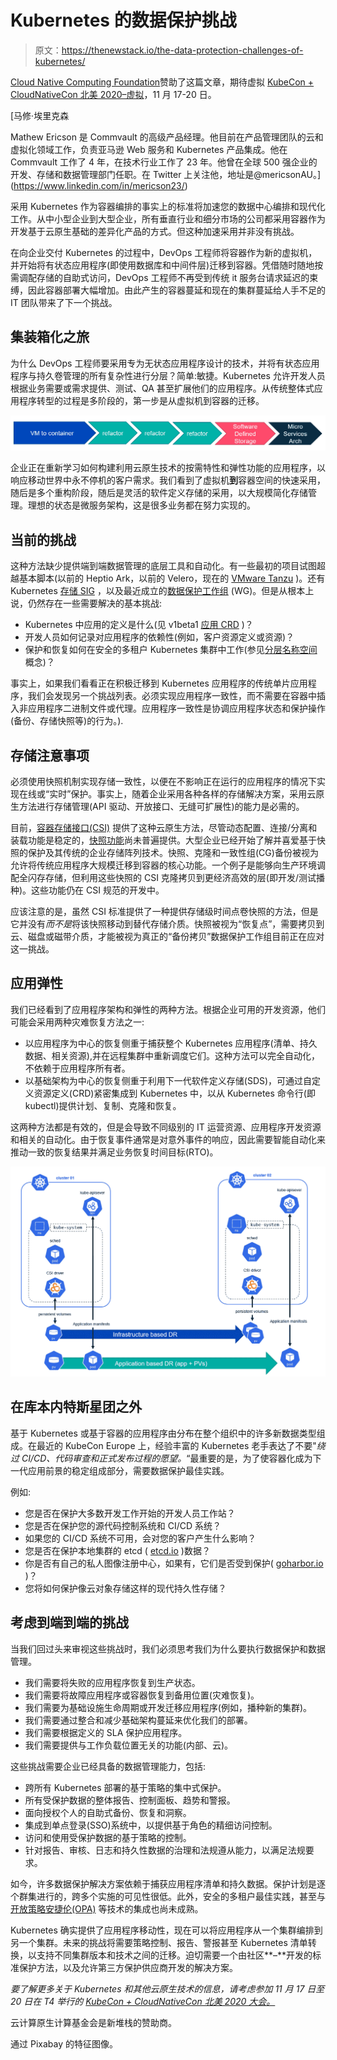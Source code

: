 # Kubernetes 的数据保护挑战

> 原文：<https://thenewstack.io/the-data-protection-challenges-of-kubernetes/>

[Cloud Native Computing Foundation](http://cncf.io/)赞助了这篇文章，期待虚拟 [KubeCon + CloudNativeCon 北美 2020–虚拟](https://events.linuxfoundation.org/kubecon-cloudnativecon-north-america/)，11 月 17-20 日。

 [马修·埃里克森

Mathew Ericson 是 Commvault 的高级产品经理。他目前在产品管理团队的云和虚拟化领域工作，负责亚马逊 Web 服务和 Kubernetes 产品集成。他在 Commvault 工作了 4 年，在技术行业工作了 23 年。他曾在全球 500 强企业的开发、存储和数据管理部门任职。在 Twitter 上关注他，地址是@mericsonAU。](https://www.linkedin.com/in/mericson23/) 

采用 Kubernetes 作为容器编排的事实上的标准将加速您的数据中心编排和现代化工作。从中小型企业到大型企业，所有垂直行业和细分市场的公司都采用容器作为开发基于云原生基础的差异化产品的方式。但这种加速采用并非没有挑战。

在向企业交付 Kubernetes 的过程中，DevOps 工程师将容器作为新的虚拟机，并开始将有状态应用程序(即使用数据库和中间件层)迁移到容器。凭借随时随地按需调配存储的自助式访问，DevOps 工程师不再受到传统 it 服务台请求延迟的束缚，因此容器部署大幅增加。由此产生的容器蔓延和现在的集群蔓延给人手不足的 IT 团队带来了下一个挑战。

## 集装箱化之旅

为什么 DevOps 工程师要采用专为无状态应用程序设计的技术，并将有状态应用程序与持久卷管理的所有复杂性进行分层？简单:敏捷。Kubernetes 允许开发人员根据业务需要或需求提供、测试、QA 甚至扩展他们的应用程序。从传统整体式应用程序转型的过程是多阶段的，第一步是从虚拟机到容器的迁移。

![](img/de9ef268751cc12e177471766202ba0b.png)

企业正在重新学习如何构建利用云原生技术的按需特性和弹性功能的应用程序，以响应移动世界中永不停机的客户需求。我们看到了虚拟机**到**容器空间的快速采用，随后是多个重构阶段，随后是灵活的软件定义存储的采用，以大规模简化存储管理。理想的状态是微服务架构，这是很多业务都在努力实现的。

## 当前的挑战

这种方法缺少提供端到端数据管理的底层工具和自动化。有一些最初的项目试图超越基本脚本(以前的 Heptio Ark，以前的 Velero，现在的 [VMware Tanzu](https://github.com/vmware-tanzu/velero) )。还有 Kubernetes [存储 SIG](https://github.com/kubernetes/community/tree/master/sig-storage) ，以及最近成立的[数据保护工作组](https://www.youtube.com/watch?v=6lVJcskauTU) (WG)。但是从根本上说，仍然存在一些需要解决的基本挑战:

*   Kubernetes 中应用的定义是什么(见 v1beta1 [应用 CRD](https://github.com/kubernetes-sigs/application) )？
*   开发人员如何记录对应用程序的依赖性(例如，客户资源定义或资源)？
*   保护和恢复如何在安全的多租户 Kubernetes 集群中工作(参见[分层名称空间](https://kubernetes.io/blog/2020/08/14/introducing-hierarchical-namespaces/)概念)？

事实上，如果我们看看正在积极迁移到 Kubernetes 应用程序的传统单片应用程序，我们会发现另一个挑战列表。必须实现应用程序一致性，而不需要在容器中插入非应用程序二进制文件或代理。应用程序一致性是协调应用程序状态和保护操作(备份、存储快照等)的行为。).

## 存储注意事项

必须使用快照机制实现存储一致性，以便在不影响正在运行的应用程序的情况下实现在线或“实时”保护。事实上，随着企业采用各种各样的存储解决方案，采用云原生方法进行存储管理(API 驱动、开放接口、无缝可扩展性)的能力是必需的。

目前，[容器存储接口(CSI)](https://kubernetes.io/blog/2019/01/15/container-storage-interface-ga/) 提供了这种云原生方法，尽管动态配置、连接/分离和装载功能是稳定的，[快照功能](https://kubernetes.io/blog/2019/12/09/kubernetes-1-17-feature-cis-volume-snapshot-beta/)尚未普遍提供。大型企业已经开始了解并喜爱基于快照的保护及其传统的企业存储阵列技术。快照、克隆和一致性组(CG)备份被视为允许将传统应用程序大规模迁移到容器的核心功能。一个例子是能够向生产环境调配全闪存存储，但利用这些快照的 CSI 克隆拷贝到更经济高效的层(即开发/测试播种)。这些功能仍在 CSI 规范的开发中。

应该注意的是，虽然 CSI 标准提供了一种提供存储级时间点卷快照的方法，但是它并没有*而不是*将该快照移动到替代存储介质。快照被视为“恢复点”，需要拷贝到云、磁盘或磁带介质，才能被视为真正的“备份拷贝”数据保护工作组目前正在应对这一挑战。

## 应用弹性

我们已经看到了应用程序架构和弹性的两种方法。根据企业可用的开发资源，他们可能会采用两种灾难恢复方法之一:

*   以应用程序为中心的恢复侧重于捕获整个 Kubernetes 应用程序(清单、持久数据、相关资源),并在远程集群中重新调度它们。这种方法可以完全自动化，不依赖于应用程序所有者。
*   以基础架构为中心的恢复侧重于利用下一代软件定义存储(SDS)，可通过自定义资源定义(CRD)紧密集成到 Kubernetes 中，以从 Kubernetes 命令行(即 kubectl)提供计划、复制、克隆和恢复。

这两种方法都是有效的，但是会导致不同级别的 IT 运营资源、应用程序开发资源和相关的自动化。由于恢复事件通常是对意外事件的响应，因此需要智能自动化来推动一致的恢复结果并满足业务恢复时间目标(RTO)。

![](img/4b232d668f1b3bc513978ac3fd3a36eb.png)

## 在库本内特斯星团之外

基于 Kubernetes 或基于容器的应用程序由分布在整个组织中的许多新数据类型组成。在最近的 KubeCon Europe 上，经验丰富的 Kubernetes 老手表达了不要"*绕过 CI/CD、代码审查和正式发布过程的愿望。*“最重要的是，为了使容器化成为下一代应用前景的稳定组成部分，需要数据保护最佳实践。

例如:

*   您是否在保护大多数开发工作开始的开发人员工作站？
*   您是否在保护您的源代码控制系统和 CI/CD 系统？
*   如果您的 CI/CD 系统不可用，会对您的客户产生什么影响？
*   您是否在保护本地集群的 etcd ( [etcd.io](https://etcd.io/) )数据？
*   你是否有自己的私人图像注册中心，如果有，它们是否受到保护( [goharbor.io](https://goharbor.io/) )？
*   您将如何保护像云对象存储这样的现代持久性存储？

## 考虑到端到端的挑战

当我们回过头来审视这些挑战时，我们必须思考我们为什么要执行数据保护和数据管理。

*   我们需要将失败的应用程序恢复到生产状态。
*   我们需要将故障应用程序或容器恢复到备用位置(灾难恢复)。
*   我们需要为基础设施生命周期或开发迁移应用程序(例如，播种新的集群)。
*   我们需要通过整合和减少基础架构蔓延来优化我们的部署。
*   我们需要根据定义的 SLA 保护应用程序。
*   我们需要提供与工作负载位置无关的功能(内部、云)。

这些挑战需要企业已经具备的数据管理能力，包括:

*   跨所有 Kubernetes 部署的基于策略的集中式保护。
*   所有受保护数据的整体报告、控制面板、趋势和警报。
*   面向授权个人的自助式备份、恢复和洞察。
*   集成到单点登录(SSO)系统中，以提供基于角色的精细访问控制。
*   访问和使用受保护数据的基于策略的控制。
*   针对报告、审核、日志和持久性数据的治理和法规遵从能力，以满足法规要求。

如今，许多数据保护解决方案依赖于捕获应用程序清单和持久数据。保护计划是逐个群集进行的，跨多个实施的可见性很低。此外，安全的多租户最佳实践，甚至与[开放策略安捷伦(OPA)](https://www.openpolicyagent.org/) 等技术的集成也尚未成熟。

Kubernetes 确实提供了应用程序移动性，现在可以将应用程序从一个集群编排到另一个集群。未来的挑战将需要策略控制、报告、警报甚至 Kubernetes 清单转换，以支持不同集群版本和技术之间的迁移。迫切需要一个由社区**–**开发的标准保护方法，以及允许第三方保护供应商开发的解决方案。

*要了解更多关于 Kubernetes 和其他云原生技术的信息，请考虑参加 11 月 17 日至 20 日在 T4 举行的 [KubeCon + CloudNativeCon 北美 2020 大会。](https://events.linuxfoundation.org/kubecon-cloudnativecon-north-america/)*

云计算原生计算基金会是新堆栈的赞助商。

通过 Pixabay 的特征图像。

<svg xmlns:xlink="http://www.w3.org/1999/xlink" viewBox="0 0 68 31" version="1.1"><title>Group</title> <desc>Created with Sketch.</desc></svg>